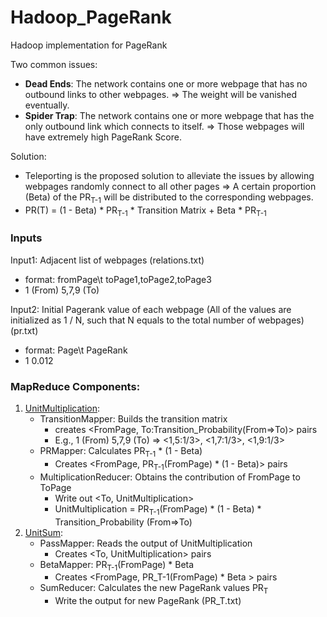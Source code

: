 # Hadoop_PageRank
Hadoop implementation for PageRank

Two common issues:
* **Dead Ends**: The network contains one or more webpage that has no outbound links to other webpages. ⇒ The weight will be vanished eventually.
* **Spider Trap**: The network contains one or more webpage that has the only outbound link which connects to itself. ⇒ Those webpages will have extremely high PageRank Score.

Solution: 
* Teleporting is the proposed solution to alleviate the issues by allowing webpages randomly connect to  all other pages ⇒ A certain proportion (Beta) of the PR<sub>T-1</sub> will be distributed to the corresponding webpages. 
* PR(T) = (1 - Beta) * PR<sub>T-1</sub> * Transition Matrix + Beta * PR<sub>T-1</sub>

### Inputs
Input1: Adjacent list of webpages (relations.txt)
* format: fromPage\t toPage1,toPage2,toPage3
* 1 (From)	5,7,9 (To)

Input2: Initial Pagerank value of each webpage (All of the values are initialized as 1 / N, such that N equals to the total number of webpages) (pr.txt)
* format: Page\t PageRank
* 1	0.012

### MapReduce Components:
1. [UnitMultiplication](https://github.com/jswong65/Hadoop_PageRank/blob/master/src/main/java/UnitMultiplication.java):
    * TransitionMapper: Builds the transition matrix 
      *  creates <FromPage, To:Transition_Probability(From⇒To)> pairs 
      *  E.g., 1 (From)	5,7,9 (To) ⇒ <1,5:1/3>, <1,7:1/3>, <1,9:1/3>
    * PRMapper: Calculates PR<sub>T-1</sub> * (1 - Beta)
      *  Creates <FromPage, PR<sub>T-1</sub>(FromPage) * (1 - Beta)> pairs
    * MultiplicationReducer: Obtains the contribution of FromPage to ToPage 
      *  Write out <To, UnitMultiplication>
      *  UnitMultiplication = PR<sub>T-1</sub>(FromPage) * (1 - Beta) * Transition_Probability (From⇒To)
2. [UnitSum](https://github.com/jswong65/Hadoop_PageRank/blob/master/src/main/java/UnitSum.java):
    * PassMapper: Reads the output of UnitMultiplication
      *  Creates <To, UnitMultiplication> pairs
    * BetaMapper: PR<sub>T-1</sub>(FromPage) * Beta
      *  Creates <FromPage, PR_T-1(FromPage) *  Beta > pairs
    * SumReducer: Calculates the new PageRank values PR<sub>T</sub>
      *  Write the output for new PageRank (PR_T.txt)
